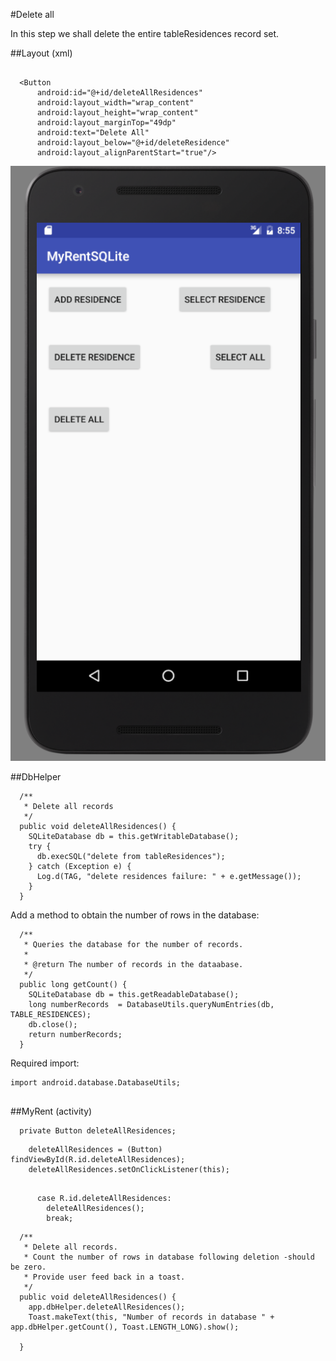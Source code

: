 #Delete all

In this step we shall delete the entire tableResidences record set.

##Layout (xml)

```

  <Button
      android:id="@+id/deleteAllResidences"
      android:layout_width="wrap_content"
      android:layout_height="wrap_content"
      android:layout_marginTop="49dp"
      android:text="Delete All"
      android:layout_below="@+id/deleteResidence"
      android:layout_alignParentStart="true"/>

```
![](img/20.png)

##DbHelper

```
  /**
   * Delete all records
   */
  public void deleteAllResidences() {
    SQLiteDatabase db = this.getWritableDatabase();
    try {
      db.execSQL("delete from tableResidences");
    } catch (Exception e) {
      Log.d(TAG, "delete residences failure: " + e.getMessage());
    }
  }

```
Add a method to obtain the number of rows in the database:

```
  /**
   * Queries the database for the number of records.
   *
   * @return The number of records in the dataabase.
   */
  public long getCount() {
    SQLiteDatabase db = this.getReadableDatabase();
    long numberRecords  = DatabaseUtils.queryNumEntries(db, TABLE_RESIDENCES);
    db.close();
    return numberRecords;
  }

```
Required import:

```
import android.database.DatabaseUtils;


```

##MyRent (activity)

```
  private Button deleteAllResidences;

```

```
    deleteAllResidences = (Button) findViewById(R.id.deleteAllResidences);
    deleteAllResidences.setOnClickListener(this);


```

```
      case R.id.deleteAllResidences:
        deleteAllResidences();
        break;

```

```
  /**
   * Delete all records.
   * Count the number of rows in database following deletion -should be zero.
   * Provide user feed back in a toast.
   */
  public void deleteAllResidences() {
    app.dbHelper.deleteAllResidences();
    Toast.makeText(this, "Number of records in database " + app.dbHelper.getCount(), Toast.LENGTH_LONG).show();

  }

```
